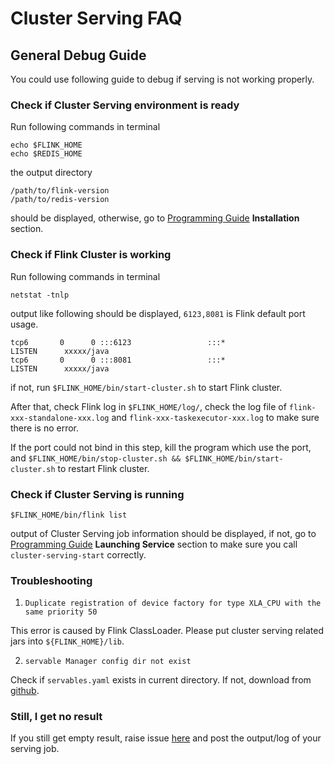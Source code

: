 # Cluster Serving FAQ

## General Debug Guide
You could use following guide to debug if serving is not working properly.

### Check if Cluster Serving environment is ready
Run following commands in terminal
```
echo $FLINK_HOME
echo $REDIS_HOME
```
the output directory
```
/path/to/flink-version
/path/to/redis-version
``` 
 
should be displayed, otherwise, go to [Programming Guide](ProgrammingGuide.md) **Installation** section.

### Check if Flink Cluster is working
Run following commands in terminal
```
netstat -tnlp
```
output like following should be displayed, `6123,8081` is Flink default port usage.
```
tcp6       0      0 :::6123                 :::*                    LISTEN      xxxxx/java
tcp6       0      0 :::8081                 :::*                    LISTEN      xxxxx/java
```
if not, run `$FLINK_HOME/bin/start-cluster.sh` to start Flink cluster.

After that, check Flink log in `$FLINK_HOME/log/`, check the log file of `flink-xxx-standalone-xxx.log` and `flink-xxx-taskexecutor-xxx.log` to make sure there is no error.

If the port could not bind in this step, kill the program which use the port, and `$FLINK_HOME/bin/stop-cluster.sh && $FLINK_HOME/bin/start-cluster.sh` to restart Flink cluster.
### Check if Cluster Serving is running
```
$FLINK_HOME/bin/flink list
```
output of Cluster Serving job information should be displayed, if not, go to [Programming Guide](ProgrammingGuide.md) **Launching Service** section to make sure you call `cluster-serving-start` correctly.



### Troubleshooting

1. `Duplicate registration of device factory for type XLA_CPU with the same priority 50`

This error is caused by Flink ClassLoader. Please put cluster serving related jars into `${FLINK_HOME}/lib`.

2. `servable Manager config dir not exist`

Check if `servables.yaml` exists in current directory. If not, download from [github](https://github.com/intel-analytics/bigdl/blob/master/ppml/trusted-realtime-ml/scala/docker-graphene/servables.yaml).
### Still, I get no result
If you still get empty result, raise issue [here](https://github.com/intel-analytics/bigdl/issues) and post the output/log of your serving job.
